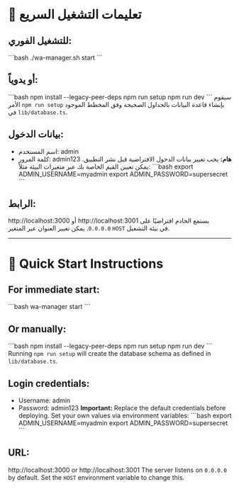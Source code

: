 # 🚀 تعليمات التشغيل السريع

## للتشغيل الفوري:
\`\`\`bash
./wa-manager.sh start
\`\`\`

## أو يدوياً:
\`\`\`bash
npm install --legacy-peer-deps
npm run setup
npm run dev
\`\`\`
سيقوم الأمر `npm run setup` بإنشاء قاعدة البيانات بالجداول الصحيحة
وفق المخطط الموجود في `lib/database.ts`.

## بيانات الدخول:
- اسم المستخدم: admin
- كلمة المرور: admin123
**هام:** يجب تغيير بيانات الدخول الافتراضية قبل نشر التطبيق.
يمكن تعيين القيم الخاصة بك عبر متغيرات البيئة مثلاً:
\`\`\`bash
export ADMIN_USERNAME=myadmin
export ADMIN_PASSWORD=supersecret
\`\`\`

## الرابط:
http://localhost:3000 أو http://localhost:3001
يستمع الخادم افتراضيًا على `0.0.0.0`. يمكن تغيير العنوان عبر المتغير `HOST` في بيئة التشغيل.

---

# 🚀 Quick Start Instructions

## For immediate start:
\`\`\`bash
wa-manager start
\`\`\`

## Or manually:
\`\`\`bash
npm install --legacy-peer-deps
npm run setup
npm run dev
\`\`\`
Running `npm run setup` will create the database schema as defined in
`lib/database.ts`.

## Login credentials:
- Username: admin
- Password: admin123
**Important:** Replace the default credentials before deploying.
Set your own values via environment variables:
\`\`\`bash
export ADMIN_USERNAME=myadmin
export ADMIN_PASSWORD=supersecret
\`\`\`

## URL:
http://localhost:3000 or http://localhost:3001
The server listens on `0.0.0.0` by default. Set the `HOST` environment variable to change this.
